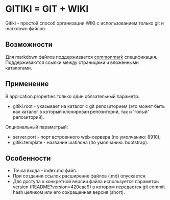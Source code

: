 # GITIKI = GIT + WIKI

Gitiki - простой способ организации WIKI с использованием только git и markdown файлов.

## Возможности

Для markdown файлов поддерживается [commonmark](https://commonmark.org/) спецификация.
Поддерживаются ссылки между страницами и вложенными каталогами.


## Применение

В application.properties только один обязательный параметр: 
* gitiki.root - указывает на каталог с git репозиторием (это может быть как каталог 
в который клонирован репозиторий, так и 'голый' репозиторий).

Опциональный параметрый: 
* server.port - порт встроенного web-сервера (по умолчанию: 8910);
* gitiki.template - название шаблона (по умолчанию: bootstrap).

## Особенности
- Точка входа - index.md файл. 
- При создании ссылок расширение файлов (.md) опускается.
- Для доступа к конкретной версии файла используется параметры version (README?version=420eac9)
в котором передается git commit hash целиком или его сокращенная версия (short).

